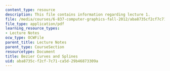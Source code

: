 ```yaml
---
content_type: resource
description: This file contains information regarding lecture 1.
file: /media/courses/6-837-computer-graphics-fall-2012/aba8735cf2cf7c71ca5d29b46873309a_MIT6_837F12_Lec01.pdf
file_type: application/pdf
learning_resource_types:
- Lecture Notes
ocw_type: OCWFile
parent_title: Lecture Notes
parent_type: CourseSection
resourcetype: Document
title: Bezier Curves and Splines
uid: aba8735c-f2cf-7c71-ca5d-29b46873309a
---
```

